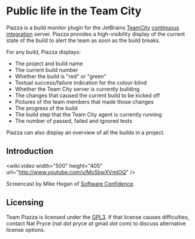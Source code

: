 Public life in the Team City
============================

Piazza is a build monitor plugin for the JetBrains [TeamCity](http://www.jetbrains.com/teamcity/) [continuous integration](http://www.martinfowler.com/articles/continuousIntegration.html) server.
Piazza provides a high-visibility display of the current state of the build to alert the team as soon as the build breaks.


For any build, Piazza displays:

 * The project and build name
 * The current build number
 * Whether the build is "red" or "green"
 * Textual success/failure indication for the colour-blind
 * Whether the Team City server is currently building
 * The changes that caused the current build to be kicked off
 * Pictures of the team members that made those changes
 * The progress of the build
 * The build step that the Team City agent is currently running
 * The number of passed, failed and ignored tests

Piazza can also display an overview of all the builds in a project.

Introduction
------------

<wiki:video width="500" height="405" url="http://www.youtube.com/v/MoSbwXVmjOQ" />

Screencast by Mike Hogan of [Software Confidence](http://www.softwareconfidence.com).

Licensing
---------

Team Piazza is licensed under the [GPL3](http://www.gnu.org/copyleft/gpl.html).
If that license causes difficulties, contact Nat Pryce (nat _dot_ pryce _at_ gmail _dot_ com) to discuss alternative license options.
